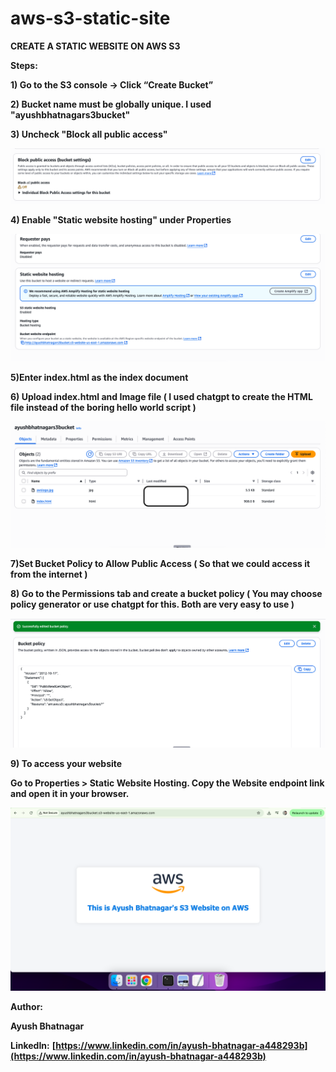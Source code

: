 # aws-s3-static-site

**CREATE A STATIC WEBSITE ON AWS S3**

**Steps:**

**1) Go to the S3 console → Click “Create Bucket”**

**2) Bucket name must be globally unique. I used "ayushbhatnagars3bucket"**

**3) Uncheck "Block all public access"**

![Screenshot](./Public_Access.png)


**4) Enable "Static website hosting" under Properties**

![Screenshot](./StaticWebsite_Settings.png)


**5)Enter index.html as the index document**


**6) Upload index.html and Image file ( I used chatgpt to create the HTML file instead of the boring hello world script )**

![Screenshot](./rootfolder.png)


**7)Set Bucket Policy to Allow Public Access ( So that we could access it from the internet )**


**8) Go to the Permissions tab and create a bucket policy ( You may choose policy generator or use chatgpt for this. Both are very easy to use )**

![Screenshot](./Bucket_Policy.png)


**9) To access your website**

**Go to Properties > Static Website Hosting. Copy the Website endpoint link and open it in your browser.**

![Screenshot](./Screenshot_of_website.png)

**Author:**

**Ayush Bhatnagar**

**LinkedIn:** **[https://www.linkedin.com/in/ayush-bhatnagar-a448293b](https://www.linkedin.com/in/ayush-bhatnagar-a448293b)**

